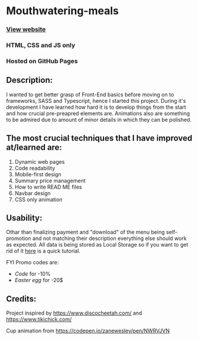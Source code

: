 # Mouthwatering-meals

### [View website](https://notthatgoodofaprogrammer.github.io/Mouthwatering-meals)

### HTML, CSS and JS only

### Hosted on GitHub Pages

## Description:
I wanted to get better grasp of Front-End basics before moving on to frameworks, SASS and Typescript, hence I started this project.
During it's development I have learned how hard it is to develop things from the start and how crucial pre-preapred elements are.
Animations also are something to be admired due to amount of minor details in which they can be polished.

## The most crucial techniques that I have improved at/learned are:
1. Dynamic web pages
2. Code readability
3. Mobile-first design
4. Summary price management
5. How to write READ ME files
6. Navbar design
7. CSS only animation

## Usability:
Othar than finalizing payment and "download" of the menu being self-promotion and not matching their description everything else should work as expected.
All data is being stored as Local Storage so if you want to get rid of it [here](https://www.leadshook.com/help/how-to-clear-local-storage-in-google-chrome-browser/) is a quick tutorial.

FYI Promo codes are:
- *Code* for -10%
- *Easter egg* for -20$

## Credits:
Project inspired by https://www.discocheetah.com/ and https://www.tikichick.com/

Cup animation from https://codepen.io/zanewesley/pen/NWRVJVN
